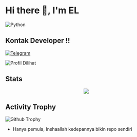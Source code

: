 # Hi there 👋, I'm EL


![Python](https://telegra.ph/file/caeb5fdffef27acd787da.jpg)

## Kontak Developer !!
[![Telegram](https://img.shields.io/badge/telegram-1b77FF.svg?style=for-the-badge&logo=telegram)](https://t.me/rautama)


![Profil Dilihat](https://komarev.com/ghpvc/?username=eluserbot&color=blue&style=flat-square&label=Profile+Dilihat)

## Stats 
<p align="center"><a href="https://github.com/eluserbot"><img src="https://github-readme-stats.vercel.app/api?username=eluserbot&show_icons=true&theme=radical"></a></p>

## Activity Trophy
![Github Trophy](https://github-profile-trophy.vercel.app/?username=eluserbot)


- Hanya pemula, Inshaallah kedepannya bikin repo sendiri
